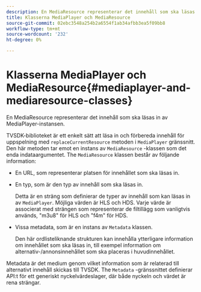 ```yaml
---
description: En MediaResource representerar det innehåll som ska läsas in av MediaPlayer-instansen.
title: Klasserna MediaPlayer och MediaResource
source-git-commit: 02ebc3548a254b2a6554f1ab34afbb3ea5f09bb8
workflow-type: tm+mt
source-wordcount: '232'
ht-degree: 0%

---
```


# Klasserna MediaPlayer och MediaResource{#mediaplayer-and-mediaresource-classes}

En MediaResource representerar det innehåll som ska läsas in av MediaPlayer-instansen.

<!--<a id="section_B09A012C97454AF58CE2269B800D8027"></a>-->

TVSDK-biblioteket är ett enkelt sätt att läsa in och förbereda innehåll för uppspelning med `replaceCurrentResource` metoden i `MediaPlayer` gränssnitt. Den här metoden tar emot en instans av `MediaResource` -klassen som det enda indataargumentet. The `MediaResource` klassen består av följande information:

* En URL, som representerar platsen för innehållet som ska läsas in.
* En typ, som är den typ av innehåll som ska läsas in.

  Detta är en sträng som definierar de typer av innehåll som kan läsas in av `MediaPlayer`. Möjliga värden är HLS och HDS. Varje värde är associerat med strängen som representerar de filtillägg som vanligtvis används, &quot;m3u8&quot; för HLS och &quot;f4m&quot; för HDS.
* Vissa metadata, som är en instans av `Metadata` klassen.

  Den här ordlisteliknande strukturen kan innehålla ytterligare information om innehållet som ska läsas in, till exempel information om alternativ-/annonsinnehållet som ska placeras i huvudinnehållet.

Metadata är det medium genom vilket information som är relaterad till alternativt innehåll skickas till TVSDK. The `Metadata` -gränssnittet definierar API:t för ett generiskt nyckelvärdeslager, där både nyckeln och värdet är rena strängar.
